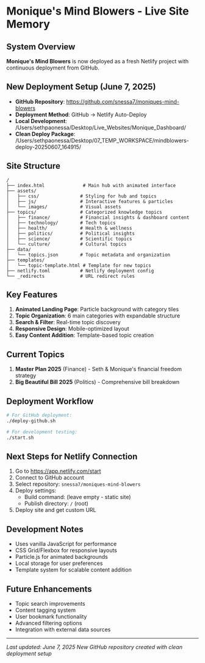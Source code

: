 # Monique's Mind Blowers - Live Site Memory

## System Overview
**Monique's Mind Blowers** is now deployed as a fresh Netlify project with continuous deployment from GitHub.

## New Deployment Setup (June 7, 2025)
- **GitHub Repository**: https://github.com/snessa7/moniques-mind-blowers
- **Deployment Method**: GitHub → Netlify Auto-Deploy
- **Local Development**: /Users/sethpaonessa/Desktop/Live_Websites/Monique_Dashboard/
- **Clean Deploy Package**: /Users/sethpaonessa/Desktop/07_TEMP_WORKSPACE/mindblowers-deploy-20250607_164915/

## Site Structure
```
/
├── index.html              # Main hub with animated interface
├── assets/
│   ├── css/               # Styling for hub and topics
│   ├── js/                # Interactive features & particles
│   └── images/            # Visual assets
├── topics/                # Categorized knowledge topics
│   ├── finance/           # Financial insights & dashboard content
│   ├── technology/        # Tech topics
│   ├── health/            # Health & wellness
│   ├── politics/          # Political insights
│   ├── science/           # Scientific topics
│   └── culture/           # Cultural topics
├── data/
│   └── topics.json        # Topic metadata and organization
├── templates/
│   └── topic-template.html # Template for new topics
├── netlify.toml           # Netlify deployment config
└── _redirects             # URL redirect rules
```

## Key Features
1. **Animated Landing Page**: Particle background with category tiles
2. **Topic Organization**: 6 main categories with expandable structure  
3. **Search & Filter**: Real-time topic discovery
4. **Responsive Design**: Mobile-optimized layout
5. **Easy Content Addition**: Template-based topic creation

## Current Topics
1. **Master Plan 2025** (Finance) - Seth & Monique's financial freedom strategy
2. **Big Beautiful Bill 2025** (Politics) - Comprehensive bill breakdown

## Deployment Workflow
```bash
# For GitHub deployment:
./deploy-github.sh

# For development testing:
./start.sh
```

## Next Steps for Netlify Connection
1. Go to https://app.netlify.com/start
2. Connect to GitHub account
3. Select repository: `snessa7/moniques-mind-blowers`
4. Deploy settings:
   - Build command: (leave empty - static site)
   - Publish directory: `/` (root)
5. Deploy site and get custom URL

## Development Notes
- Uses vanilla JavaScript for performance
- CSS Grid/Flexbox for responsive layouts
- Particle.js for animated backgrounds
- Local storage for user preferences
- Template system for scalable content addition

## Future Enhancements
- Topic search improvements
- Content tagging system
- User bookmark functionality
- Advanced filtering options
- Integration with external data sources

---
*Last updated: June 7, 2025*
*New GitHub repository created with clean deployment setup*
